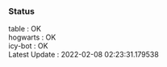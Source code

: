 ### Status


table : OK  
hogwarts : OK  
icy-bot : OK  
Latest Update : 2022-02-08 02:23:31.179538
